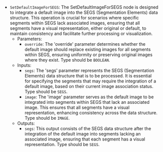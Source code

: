 - `SetDefaultImageForSEGS`: The SetDefaultImageForSEGS node is designed to integrate a default image into the SEGS (Segmentation Elements) data structure. This operation is crucial for scenarios where specific segments within SEGS lack associated images, ensuring that all segments have a visual representation, either original or default, to maintain consistency and facilitate further processing or visualization.
    - Parameters:
        - `override`: The 'override' parameter determines whether the default image should replace existing images for all segments within SEGS, ensuring uniformity or preserving original images where they exist. Type should be `BOOLEAN`.
    - Inputs:
        - `segs`: The 'segs' parameter represents the SEGS (Segmentation Elements) data structure that is to be processed. It is essential for specifying the segments that may require the integration of a default image, based on their current image association status. Type should be `SEGS`.
        - `image`: The 'image' parameter serves as the default image to be integrated into segments within SEGS that lack an associated image. This ensures that all segments have a visual representation, enhancing consistency across the data structure. Type should be `IMAGE`.
    - Outputs:
        - `segs`: This output consists of the SEGS data structure after the integration of the default image into segments lacking an associated image, ensuring that each segment has a visual representation. Type should be `SEGS`.
